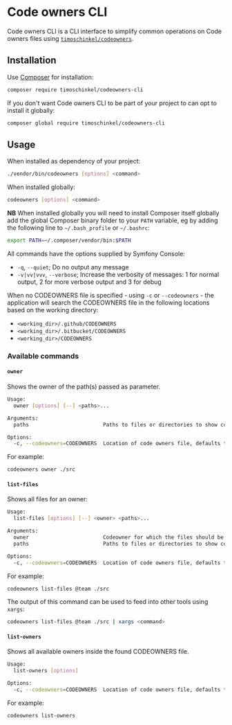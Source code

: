 # Code owners CLI

Code owners CLI is a CLI interface to simplify common operations on Code owners files using [`timoschinkel/codeowners`][codeowners].

## Installation
Use [Composer][composer] for installation:

```bash
composer require timoschinkel/codeowners-cli
```

If you don't want Code owners CLI to be part of your project to can opt to install it globally:

```bash
composer global require timoschinkel/codeowners-cli
```

## Usage
When installed as dependency of your project:

```bash
./vendor/bin/codeowners [options] <command>
```

When installed globally:

```bash
codeowners [options] <command>
```

**NB** When installed globally you will need to install Composer itself globally add the global Composer binary folder to your `PATH` variable, eg by adding the following line to `~/.bash_profile` or `~/.bashrc`:

```bash
export PATH=~/.composer/vendor/bin:$PATH
```

All commands have the options supplied by Symfony Console:

* `-q`, `--quiet`; Do no output any message
* `-v|vv|vvv`, `--verbose`; Increase the verbosity of messages: 1 for normal output, 2 for more verbose output and 3 for debug

When no CODEOWNERS file is specified - using `-c` or `--codeowners` - the application will search the CODEOWNERS file in the following locations based on the working directory:
* `<working_dir>/.github/CODEOWNERS`
* `<working_dir>/.bitbucket/CODEOWNERS`
* `<working_dir>/CODEOWNERS`

### Available commands
#### `owner`
Shows the owner of the path(s) passed as parameter.

```bash
Usage:
  owner [options] [--] <paths>...

Arguments:
  paths                        Paths to files or directories to show code owner, separate with spaces

Options:
  -c, --codeowners=CODEOWNERS  Location of code owners file, defaults to <working_dir>/CODEOWNERS
```

For example:

```bash
codeowners owner ./src
```

#### `list-files`
Shows all files for an owner:

```bash
Usage:
  list-files [options] [--] <owner> <paths>...

Arguments:
  owner                        Codeowner for which the files should be listed
  paths                        Paths to files or directories to show code owner, separate with spaces

Options:
  -c, --codeowners=CODEOWNERS  Location of code owners file, defaults to <working_dir>/CODEOWNERS
``` 

For example:

```bash
codeowners list-files @team ./src
```

The output of this command can be used to feed into other tools using `xargs`:

```bash
codeowners list-files @team ./src | xargs <command>
```

#### `list-owners`
Shows all available owners inside the found CODEOWNERS file.

```bash
Usage:
  list-owners [options]

Options:
  -c, --codeowners=CODEOWNERS  Location of code owners file, defaults to <working_dir>/CODEOWNERS
```

For example:

```bash
codeowners list-owners
```

[codeowners]: https://packagist.org/packages/timoschinkel/codeowners
[composer]: https://www.getcomposer.org
